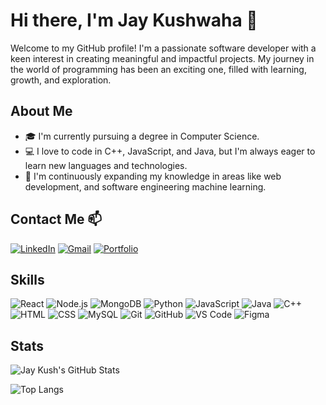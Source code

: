 
# Hi there, I'm Jay Kushwaha 👋

Welcome to my GitHub profile! I'm a passionate software developer with a keen interest in creating meaningful and impactful projects. My journey in the world of programming has been an exciting one, filled with learning, growth, and exploration.

## About Me

- 🎓 I'm currently pursuing a degree in Computer Science.
- 💻 I love to code in C++, JavaScript, and Java, but I'm always eager to learn new languages and technologies.
- 🌱 I'm continuously expanding my knowledge in areas like web development, and software engineering machine learning.

## Contact Me 📫 
[![LinkedIn](https://img.shields.io/badge/LinkedIn-Connect-blue?style=for-the-badge&logo=linkedin)](http://www.linkedin.com/in/jay-kushwaha-2a4431201)
[![Gmail](https://img.shields.io/badge/Gmail-Email-red?style=for-the-badge&logo=gmail)](mailto:jaykush9161@gmail.com)
[![Portfolio](https://img.shields.io/badge/Portfolio-Website-yellow?style=for-the-badge&logo=react)](https://jaykush42.github.io/Portfolio/)


## Skills

![React](https://img.icons8.com/color/48/000000/react-native.png) ![Node.js](https://img.icons8.com/color/48/000000/nodejs.png) ![MongoDB](https://img.icons8.com/color/48/000000/mongodb.png)
![Python](https://img.icons8.com/color/48/000000/python.png) ![JavaScript](https://img.icons8.com/color/48/000000/javascript.png) ![Java](https://img.icons8.com/color/48/000000/java-coffee-cup-logo.png) ![C++](https://img.icons8.com/color/48/000000/c-plus-plus-logo.png) ![HTML](https://img.icons8.com/color/48/000000/html-5--v1.png) ![CSS](https://img.icons8.com/color/48/000000/css3.png) ![MySQL](https://img.icons8.com/color/48/000000/mysql-logo.png)
![Git](https://img.icons8.com/color/48/000000/git.png) ![GitHub](https://img.icons8.com/fluent/48/000000/github.png) ![VS Code](https://img.icons8.com/color/48/000000/visual-studio-code-2019.png)
![Figma](https://img.icons8.com/material-rounded/24/000000/figma.png)

## Stats

![Jay Kush's GitHub Stats](https://github-readme-stats.vercel.app/api?username=jaykush42&show_icons=true&theme=radical)

![Top Langs](https://github-readme-stats.vercel.app/api/top-langs/?username=jaykush42&layout=compact&theme=radical)


